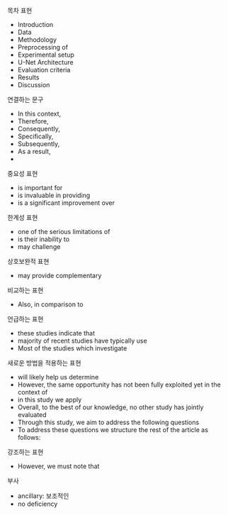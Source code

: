 목차 표현
- Introduction
- Data
- Methodology 
- Preprocessing of
- Experimental setup
- U-Net Architecture 
- Evaluation criteria 
- Results 
- Discussion

연결하는 문구
- In this context,
- Therefore,
- Consequently,
- Specifically,
- Subsequently, 
- As a result, 
- 
중요성 표현
- is important for
- is invaluable in providing
- is a significant improvement over

한계성 표현
- one of the serious limitations of 
- is their inability to
- may challenge

상호보완적 표현
- may provide complementary

비교하는 표현
- Also, in comparison to


언급하는 표현
- these studies indicate that
- majority of recent studies have typically use
- Most of the studies which investigate

새로운 방법을 적용하는 표현
- will likely help us determine
- However, the same opportunity has not been fully exploited yet in the 
context of
- in this study we apply
- Overall, to the best of our knowledge, no other study has 
jointly evaluated
- Through this study, we aim to address the following questions
- To address these questions we structure the rest of the article 
as follows: 

강조하는 표현
- However, we must note that

부사
- ancillary: 보조적인 
- no deficiency
